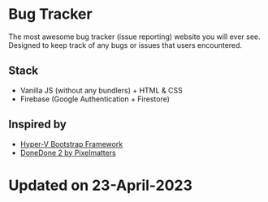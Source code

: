 # Bug Tracker

The most awesome bug tracker (issue reporting) website you will ever see. Designed to keep track of any bugs or issues that users encountered.

## Stack

- Vanilla JS (without any bundlers) + HTML & CSS
- Firebase (Google Authentication + Firestore)

## Inspired by

- [Hyper-V Bootstrap Framework](https://coderthemes.com/hyper/creative/layouts-vertical.html)
- [DoneDone 2 by Pixelmatters](https://dribbble.com/shots/6398590-DoneDone-2-Mailbox-Home?showSimilarShots=true&_=1630390033997#)

# Updated on 23-April-2023
